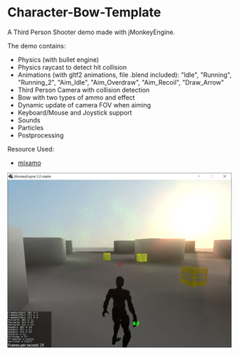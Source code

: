 # Character-Bow-Template

A Third Person Shooter demo made with jMonkeyEngine.

The demo contains:

* Physics (with bullet engine)
* Physics raycast to detect hit collision
* Animations (with gltf2 animations, file .blend included): "Idle", "Running", "Running_2", "Aim_Idle", "Aim_Overdraw", "Aim_Recoil", "Draw_Arrow"
* Third Person Camera with collision detection
* Bow with two types of ammo and effect
* Dynamic update of camera FOV when aiming
* Keyboard/Mouse and Joystick support
* Sounds
* Particles
* Postprocessing

Resource Used:
* [mixamo](https://www.mixamo.com/#/)

![Screenshot](media/character-bow-demo-1.jpg)
